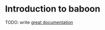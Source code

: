 # Introduction to baboon

TODO: write [great documentation](http://jacobian.org/writing/what-to-write/)
